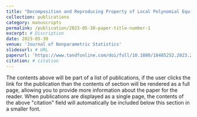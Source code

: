 ```yaml
---
title: "Decomposition and Reproducing Property of Local Polynomial Equivalent Kernels in Varying Coefficient"
collection: publications
category: manuscripts
permalink: /publication/2023-05-30-paper-title-number-1
excerpt: # Discription
date: 2023-05-30
venue: 'Journal of Nonparametric Statistics'
slidesurl: # URL
paperurl: 'https://www.tandfonline.com/doi/full/10.1080/10485252.2023.2217941'
citation: # citation
---
```


The contents above will be part of a list of publications, if the user clicks the link for the publication than the contents of section will be rendered as a full page, allowing you to provide more information about the paper for the reader. When publications are displayed as a single page, the contents of the above "citation" field will automatically be included below this section in a smaller font.